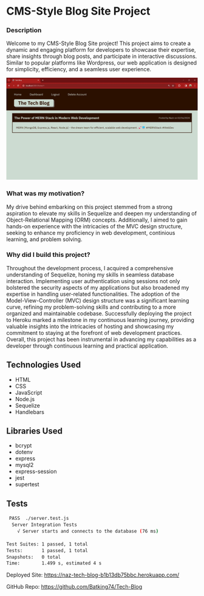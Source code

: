 # CMS-Style Blog Site Project

### Description
Welcome to my CMS-Style Blog Site project! This project aims to create a dynamic and engaging platform for developers to showcase their expertise, share insights through blog posts, and participate in interactive discussions. Similar to popular platforms like Wordpress, our web application is designed for simplicity, efficiency, and a seamless user experience.

![Image of Nazir's Tech Blog Project](./public/Assets/Tech%20Blog%20-%202_16_2024.webp)

### What was my motivation?
My drive behind embarking on this project stemmed from a strong aspiration to elevate my skills in Sequelize and deepen my understanding of Object-Relational Mapping (ORM) concepts. Additionally, I aimed to gain hands-on experience with the intricacies of the MVC design structure, seeking to enhance my proficiency in web development, continious learning, and problem solving.


### Why did I build this project?
Throughout the development process, I acquired a comprehensive understanding of Sequelize, honing my skills in seamless database interaction. Implementing user authentication using sessions not only bolstered the security aspects of my applications but also broadened my expertise in handling user-related functionalities. The adoption of the Model-View-Controller (MVC) design structure was a significant learning curve, refining my problem-solving skills and contributing to a more organized and maintainable codebase. Successfully deploying the project to Heroku marked a milestone in my continuous learning journey, providing valuable insights into the intricacies of hosting and showcasing my commitment to staying at the forefront of web development practices. Overall, this project has been instrumental in advancing my capabilities as a developer through continuous learning and practical application.


## Technologies Used
- HTML
- CSS
- JavaScript
- Node.js
- Sequelize
- Handlebars


## Libraries Used
- bcrypt
- dotenv
- express
- mysql2
- express-session
- jest
- supertest


## Tests
```bash
 PASS  ./server.test.js
  Server Integration Tests
    √ Server starts and connects to the database (76 ms)

Test Suites: 1 passed, 1 total
Tests:       1 passed, 1 total
Snapshots:   0 total
Time:        1.499 s, estimated 4 s
```


Deployed Site: https://naz-tech-blog-b1b13db75bbc.herokuapp.com/

GitHub Repo: https://github.com/Batking74/Tech-Blog
